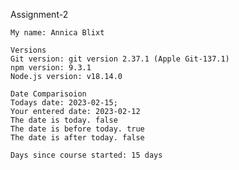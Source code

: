 Assignment-2
    
    My name: Annica Blixt
    
    Versions
    Git version: git version 2.37.1 (Apple Git-137.1)
    npm version: 9.3.1
    Node.js version: v18.14.0
      
    Date Comparisoion
    Todays date: 2023-02-15;
    Your entered date: 2023-02-12
    The date is today. false
    The date is before today. true
    The date is after today. false

    Days since course started: 15 days
  